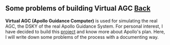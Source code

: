 ## Some problems of building Virtual AGC [Back](./qa.md)

**Virtual AGC (Apollo Guidance Computer)** is used for simulating the real AGC, the DSKY of the real Apollo Guidance System. For personal interest, I have decided to build this [project](https://github.com/aleen42/virtualagc) and know more about Apollo's plan. Here, I will write down some problems of the process with a documenting way.


